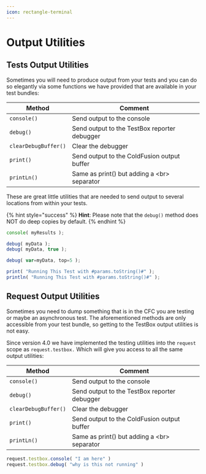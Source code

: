 ```yaml
---
icon: rectangle-terminal
---
```


# Output Utilities

## Tests Output Utilities

Sometimes you will need to produce output from your tests and you can do so elegantly via some functions we have provided that are available in your test bundles:

| **Method**           | **Comment**                                  |
| -------------------- | -------------------------------------------- |
| `console()`          | Send output to the console                   |
| `debug()`            | Send output to the TestBox reporter debugger |
| `clearDebugBuffer()` | Clear the debugger                           |
| `print()`            | Send output to the ColdFusion output buffer  |
| `printLn()`          | Same as print() but adding a \<br> separator |

These are great little utilities that are needed to send output to several locations from within your tests.

{% hint style="success" %}
**Hint**: Please note that the `debug()` method does NOT do deep copies by default.
{% endhint %}

```javascript
console( myResults );

debug( myData );
debug( myData, true );

debug( var=myData, top=5 );

print( "Running This Test with #params.toString()#" );
println( "Running This Test with #params.toString()#" );
```

## Request Output Utilities

Sometimes you need to dump something that is in the CFC you are testing or maybe an asynchronous test. The aforementioned methods are only accessible from your test bundle, so getting to the TestBox output utilities is not easy. &#x20;

Since version 4.0 we have implemented the testing utilities into the `request` scope as `request.testbox.` Which will give you access to all the same output utilities:

| **Method**           | **Comment**                                  |
| -------------------- | -------------------------------------------- |
| `console()`          | Send output to the console                   |
| `debug()`            | Send output to the TestBox reporter debugger |
| `clearDebugBuffer()` | Clear the debugger                           |
| `print()`            | Send output to the ColdFusion output buffer  |
| `printLn()`          | Same as print() but adding a \<br> separator |

```javascript
request.testbox.console( "I am here" )
request.testbox.debug( "why is this not running" )
```

